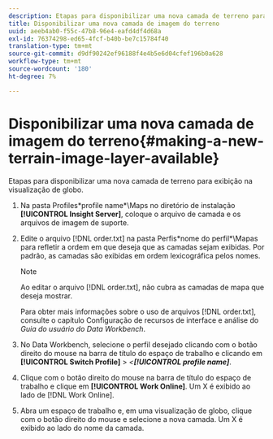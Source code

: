 ```yaml
---
description: Etapas para disponibilizar uma nova camada de terreno para exibição na visualização de globo.
title: Disponibilizar uma nova camada de imagem do terreno
uuid: aeeb4ab0-f55c-47b8-96e4-eafd4df4d68a
exl-id: 76374298-ed65-4fcf-b40b-be7c15784f40
translation-type: tm+mt
source-git-commit: d9df90242ef96188f4e4b5e6d04cfef196b0a628
workflow-type: tm+mt
source-wordcount: '180'
ht-degree: 7%

---
```


# Disponibilizar uma nova camada de imagem do terreno{#making-a-new-terrain-image-layer-available}

Etapas para disponibilizar uma nova camada de terreno para exibição na visualização de globo.

1. Na pasta Profiles\*profile name*\Maps no diretório de instalação **[!UICONTROL Insight Server]**, coloque o arquivo de camada e os arquivos de imagem de suporte.
1. Edite o arquivo [!DNL order.txt] na pasta Perfis\*nome do perfil*\Mapas para refletir a ordem em que deseja que as camadas sejam exibidas. Por padrão, as camadas são exibidas em ordem lexicográfica pelos nomes.

   >[!NOTE]
   >
   >Ao editar o arquivo [!DNL order.txt], não cubra as camadas de mapa que deseja mostrar.

   Para obter mais informações sobre o uso de arquivos [!DNL order.txt], consulte o capítulo Configuração de recursos de interface e análise do *Guia do usuário do Data Workbench*.

1. No Data Workbench, selecione o perfil desejado clicando com o botão direito do mouse na barra de título do espaço de trabalho e clicando em **[!UICONTROL Switch Profile]** > *&lt;**[!UICONTROL profile name]***.
1. Clique com o botão direito do mouse na barra de título do espaço de trabalho e clique em **[!UICONTROL Work Online]**. Um X é exibido ao lado de [!DNL Work Online].
1. Abra um espaço de trabalho e, em uma visualização de globo, clique com o botão direito do mouse e selecione a nova camada. Um X é exibido ao lado do nome da camada.
